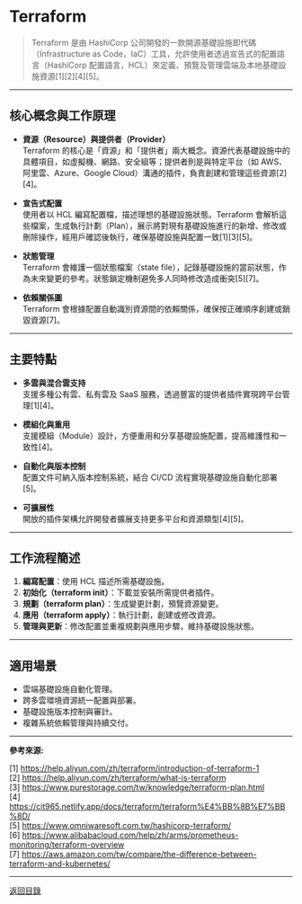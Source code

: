 # Terraform

> Terraform 是由 HashiCorp 公司開發的一款開源基礎設施即代碼（Infrastructure as Code，IaC）工具，允許使用者透過宣告式的配置語言（HashiCorp 配置語言，HCL）來定義、預覽及管理雲端及本地基礎設施資源[1][2][4][5]。

---

## 核心概念與工作原理

- **資源（Resource）與提供者（Provider）**  
  Terraform 的核心是「資源」和「提供者」兩大概念。資源代表基礎設施中的具體項目，如虛擬機、網路、安全組等；提供者則是與特定平台（如 AWS、阿里雲、Azure、Google Cloud）溝通的插件，負責創建和管理這些資源[2][4]。

- **宣告式配置**  
  使用者以 HCL 編寫配置檔，描述理想的基礎設施狀態。Terraform 會解析這些檔案，生成執行計劃（Plan），展示將對現有基礎設施進行的新增、修改或刪除操作，經用戶確認後執行，確保基礎設施與配置一致[1][3][5]。

- **狀態管理**  
  Terraform 會維護一個狀態檔案（state file），記錄基礎設施的當前狀態，作為未來變更的參考。狀態鎖定機制避免多人同時修改造成衝突[5][7]。

- **依賴關係圖**  
  Terraform 會根據配置自動識別資源間的依賴關係，確保按正確順序創建或銷毀資源[7]。

---

## 主要特點

- **多雲與混合雲支持**  
  支援多種公有雲、私有雲及 SaaS 服務，透過豐富的提供者插件實現跨平台管理[1][4]。

- **模組化與重用**  
  支援模組（Module）設計，方便重用和分享基礎設施配置，提高維護性和一致性[4]。

- **自動化與版本控制**  
  配置文件可納入版本控制系統，結合 CI/CD 流程實現基礎設施自動化部署[5]。

- **可擴展性**  
  開放的插件架構允許開發者擴展支持更多平台和資源類型[4][5]。

---

## 工作流程簡述

1. **編寫配置**：使用 HCL 描述所需基礎設施。
2. **初始化（terraform init）**：下載並安裝所需提供者插件。
3. **規劃（terraform plan）**：生成變更計劃，預覽資源變更。
4. **應用（terraform apply）**：執行計劃，創建或修改資源。
5. **管理與更新**：修改配置並重複規劃與應用步驟，維持基礎設施狀態。

---

## 適用場景

- 雲端基礎設施自動化管理。
- 跨多雲環境資源統一配置與部署。
- 基礎設施版本控制與審計。
- 複雜系統依賴管理與持續交付。

---

**參考來源:**

[1] https://help.aliyun.com/zh/terraform/introduction-of-terraform-1 \
[2] https://help.aliyun.com/zh/terraform/what-is-terraform \
[3] https://www.purestorage.com/tw/knowledge/terraform-plan.html \
[4] https://cit965.netlify.app/docs/terraform/terraform%E4%BB%8B%E7%BB%8D/ \
[5] https://www.omniwaresoft.com.tw/hashicorp-terraform/ \
[6] https://www.alibabacloud.com/help/zh/arms/prometheus-monitoring/terraform-overview \
[7] https://aws.amazon.com/tw/compare/the-difference-between-terraform-and-kubernetes/

---

[返回目錄](./../README.md)
